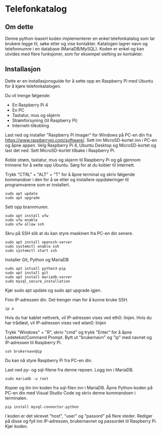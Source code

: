 # Telefonkatalog

## Om dette
Denne python-basert koden implementerer en enkel telefonkatalog som lar brukere legge til, søke etter og vise kontakter. Katalogen lagrer navn og telefonnumre i en database (MariaDB/MySQL). Koden er enkel og kan utvides med flere funksjoner, som for eksempel sletting av kontakter.

## Installasjon
Dette er en installasjonsguide for å sette opp en Raspberry Pi med Ubuntu for å kjøre telefonkatalogen.

Du vil trenge følgende:
- En Raspberry Pi 4
- En PC
- Tastatur, mus og skjerm
- Strømforsyning (til Raspberry Pi)
- Internett-tilkobling

Last ned og installer "Raspberry Pi Imager" for Windows på PC-en din fra https://www.raspberrypi.com/software/. Sett inn MicroSD-kortet inn i PC-en og åpne appen. Velg Raspberry Pi 4, Ubuntu Desktop og MicroSD-kortet og last det ned. Sett MicroSD-kortet tilbake i Raspberry Pi.

Koble strøm, tastatur, mus og skjerm til Raspberry Pi og gå gjennom trinnene for å sette opp Ubuntu. Sørg for at du kobler til internett.

Trykk "CTRL" + "ALT" + "T" for å åpne terminal og skriv følgende kommandoer i den for å se etter og installere oppdateringer til programvarene som er installert.

``` console
sudo apt update
sudo apt upgrade
```

Sett opp brannmuren.

``` console
sudo apt install ufw
sudo ufw enable
sudo ufw allow ssh
```

Skru på SSH slik at du kan styre maskinen fra PC-en din senere.

``` console
sudo apt install openssh-server
sudo systemctl enable ssh
sudo systemctl start ssh
```

Installer Git, Python og MariaDB

``` console
sudo apt intsall python3-pip
sudo apt install git
sudo apt install mariadb-server
sudo mysql_secure_installation
```

Kjør sudo apt update og sudo apt upgrade igjen.

Finn IP-adressen din. Det trenger man for å kunne bruke SSH. 

``` console
ip a
```

Hvis du har kablet nettverk, vil IP-adressen vises ved eth0: linjen. Hvis du har trådløst, vil IP-adressen vises ved wlan0: linjen

Trykk "Windows" + "R", skriv "cmd" og trykk "Enter" for å åpne Ledetekst/Command Prompt. Bytt ut "brukernavn" og "ip" med navnet og IP-adressen til Raspberry Pi.

``` console
ssh brukernavn@ip
```

Du kan nå styre Raspberry Pi fra PC-en din.

Last ned py- og sql-filene fra denne repoen. Logg inn i MariaDB.

``` console
sudo mariadb -u root
```

Kopier og lim inn koden fra sql-filen inn i MariaDB. Åpne Python-koden på PC-en din med Visual Studio Code og skriv denne kommandoen i terminalen.

``` console
pip install mysql-connector-python
```

I koden er det skrevet "host", "user" og "passord" på flere steder. Rediger på disse og fyll inn IP-adressen, brukernavnet og passordet til Raspberry Pi. Kjør koden.